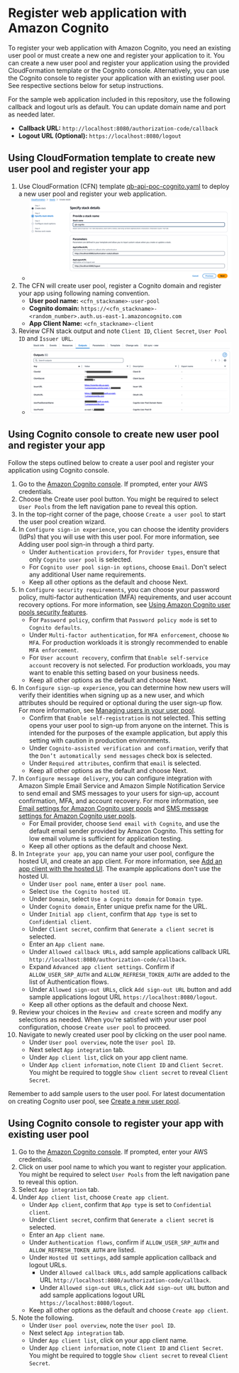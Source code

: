 # Register web application with Amazon Cognito

To register your web application with Amazon Cognito, you need an existing user pool or must create a new one and register your application to it. You can create a new user pool and register your application using the provided CloudFormation template or the Cognito console. Alternatively, you can use the Cognito console to register your application with an existing user pool. See respective sections below for setup instructions.

For the sample web application included in this repository, use the following callback and logout urls as default. You can update domain name and port as needed later.

* **Callback URL:** `http://localhost:8080/authorization-code/callback`
* **Logout URL (Optional):** `https://localhost:8080/logout`

## Using CloudFormation template to create new user pool and register your app
1. Use CloudFormation (CFN) template [qb-api-poc-cognito.yaml](../../../cf/qb-api-poc-cognito.yaml) to deploy a new user pool and register your web application.
    * ![cfn create user pool](../../images/cf-stack-cognito.png)
2. The CFN will create user pool, register a Cognito domain and register your app using following naming convention.
    * **User pool name:** `<cfn_stackname>-user-pool`
    * **Cognito domain:** `https://<cfn_stackname>-<random_number>.auth.us-east-1.amazoncognito.com`
    * **App Client Name:** `<cfn_stackname>-client`
3. Review CFN stack output and note `Client ID`, `Client Secret`, `User Pool ID` and `Issuer URL`.
    * ![cfn cognito output](../../images/cf-stack-cognito-output.png)

## Using Cognito console to create new user pool and register your app
Follow the steps outlined below to create a user pool and register your application using Cognito console.
1. Go to the [Amazon Cognito console](https://console.aws.amazon.com/cognito/home). If prompted, enter your AWS credentials.
2. Choose the Create user pool button. You might be required to select `User Pools` from the left navigation pane to reveal this option.
3. In the top-right corner of the page, choose `Create a user pool` to start the user pool creation wizard.
4. In `Configure sign-in experience`, you can choose the identity providers (IdPs) that you will use with this user pool. For more information, see Adding user pool sign-in through a third party.
    * Under `Authentication providers`, for `Provider types`, ensure that only `Cognito user pool` is selected.
    * For `Cognito user pool sign-in options`, choose `Email`. Don't select any additional User name requirements.
    * Keep all other options as the default and choose Next.
5. In `Configure security requirements`, you can choose your password policy, multi-factor authentication (MFA) requirements, and user account recovery options. For more information, see [Using Amazon Cognito user pools security features](https://docs.aws.amazon.com/cognito/latest/developerguide/managing-security.html).
    * For `Password policy`, confirm that `Password policy mode` is set to `Cognito defaults`.
    * Under `Multi-factor authentication`, for `MFA enforcement`, choose `No MFA`. For production workloads it is strongly recommended to enable `MFA enforcement`.
    * For `User account recovery`, confirm that `Enable self-service account` recovery is not selected. For production workloads, you may want to enable this setting based on your business needs.
    * Keep all other options as the default and choose Next.
6. In `Configure sign-up experience`, you can determine how new users will verify their identities when signing up as a new user, and which attributes should be required or optional during the user sign-up flow. For more information, see [Managing users in your user pool](https://docs.aws.amazon.com/cognito/latest/developerguide/managing-users.html).
    * Confirm that `Enable self-registration` is not selected. This setting opens your user pool to sign-up from anyone on the internet. This is intended for the purposes of the example application, but apply this setting with caution in production environments.
    * Under `Cognito-assisted verification and confirmation`, verify that the `Don’t automatically send messages` check box is selected.
    * Under `Required attributes`, confirm that `email` is selected.
    * Keep all other options as the default and choose Next.
7. In `Configure message delivery`, you can configure integration with Amazon Simple Email Service and Amazon Simple Notification Service to send email and SMS messages to your users for sign-up, account confirmation, MFA, and account recovery. For more information, see [Email settings for Amazon Cognito user pools](https://docs.aws.amazon.com/cognito/latest/developerguide/user-pool-email.html) and [SMS message settings for Amazon Cognito user pools](https://docs.aws.amazon.com/cognito/latest/developerguide/user-pool-sms-settings.html).
    * For Email provider, choose `Send email with Cognito`, and use the default email sender provided by Amazon Cognito. This setting for low email volume is sufficient for application testing.
    * Keep all other options as the default and choose Next.
8. In `Integrate your app`, you can name your user pool, configure the hosted UI, and create an app client. For more information, see [Add an app client with the hosted UI](https://docs.aws.amazon.com/cognito/latest/developerguide/cognito-user-pools-configuring-app-integration.html). The example applications don't use the hosted UI.
    * Under `User pool name`, enter a `User pool name`.
    * Select `Use the Cognito hosted UI`.
    * Under `Domain`, select `Use a Cognito domain` for `Domain type`.
    * Under `Cognito domain`, Enter unique prefix name for the URL.
    * Under `Initial app client`, confirm that `App type` is set to `Confidential client`.
    * Under `Client secret`, confirm that `Generate a client secret` is selected.
    * Enter an `App client name`.
    * Under `Allowed callback URLs`, add sample applications callback URL `http://localhost:8080/authorization-code/callback`.
    * Expand `Advanced app client settings`. Confirm if `ALLOW_USER_SRP_AUTH` and `ALLOW_REFRESH_TOKEN_AUTH` are added to the list of Authentication flows.
    * Under `Allowed sign-out URLs`, click `Add sign-out URL` button and add sample applications logout URL `https://localhost:8080/logout`.
    * Keep all other options as the default and choose Next.
9. Review your choices in the `Review and create` screen and modify any selections as needed. When you're satisfied with your user pool configuration, choose `Create user pool` to proceed.
10. Navigate to newly created user pool by clicking on the user pool name.
    * Under `User pool overview`, note the `User pool ID`.
    * Next select `App integration` tab.
    * Under `App client list`, click on your app client name.
    * Under `App client information`, note `Client ID` and `Client Secret`. You might be required to toggle `Show client secret` to reveal `Client Secret`.

Remember to add sample users to the user pool. For latest documentation on creating Cognito user pool, see [Create a new user pool](https://docs.aws.amazon.com/cognito/latest/developerguide/tutorial-create-user-pool.html).


## Using Cognito console to register your app with existing user pool
1. Go to the [Amazon Cognito console](https://console.aws.amazon.com/cognito/home). If prompted, enter your AWS credentials.
2. Click on user pool name to which you want to register your application. You might be required to select `User Pools` from the left navigation pane to reveal this option.
3. Select `App integration` tab.
4. Under `App client list`, choose `Create app client`.
    * Under `App client`, confirm that `App type` is set to `Confidential client`.
    * Under `Client secret`, confirm that `Generate a client secret` is selected.
    * Enter an `App client name`.
    * Under `Authentication flows`, confirm if `ALLOW_USER_SRP_AUTH` and `ALLOW_REFRESH_TOKEN_AUTH` are listed.
    * Under `Hosted UI settings`, add sample application callback and logout URLs.
        * Under `Allowed callback URLs`, add sample applications callback URL `http://localhost:8080/authorization-code/callback`.
        * Under `Allowed sign-out URLs`, click `Add sign-out URL` button and add sample applications logout URL `https://localhost:8080/logout`.
    * Keep all other options as the default and choose `Create app client`.
10. Note the following.
    * Under `User pool overview`, note the `User pool ID`.
    * Next select `App integration` tab.
    * Under `App client list`, click on your app client name.
    * Under `App client information`, note `Client ID` and `Client Secret`. You might be required to toggle `Show client secret` to reveal `Client Secret`.
